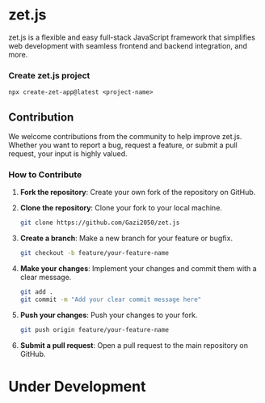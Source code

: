 # zet.js
zet.js is a flexible and easy full-stack JavaScript framework that simplifies web development with seamless frontend and backend integration, and more.

### Create zet.js project
```
npx create-zet-app@latest <project-name>
```

## Contribution
We welcome contributions from the community to help improve zet.js. Whether you want to report a bug, request a feature, or submit a pull request, your input is highly valued.

### How to Contribute

1. **Fork the repository**: Create your own fork of the repository on GitHub.

2. **Clone the repository**: Clone your fork to your local machine.
    ```bash
    git clone https://github.com/Gazi2050/zet.js
    ```

3. **Create a branch**: Make a new branch for your feature or bugfix.
    ```bash
    git checkout -b feature/your-feature-name

    ```
4. **Make your changes**: Implement your changes and commit them with a clear message.
    ```bash
    git add .
    git commit -m "Add your clear commit message here"

    ```
5. **Push your changes**: Push your changes to your fork.
    ```bash
    git push origin feature/your-feature-name
    ```

6. **Submit a pull request**: Open a pull request to the main repository on GitHub.


# Under Development